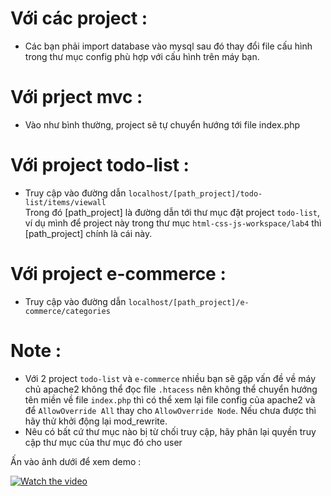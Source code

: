# Với các project : 
- Các bạn phải import database vào mysql sau đó thay đổi file cấu hình trong thư mục config phù hợp với cấu hình trên máy bạn. 

# Với prject mvc : 
- Vào như bình thường, project sẽ tự chuyển hướng tới file index.php

# Với project todo-list : 
- Truy cập vào đường dẫn `localhost/[path_project]/todo-list/items/viewall` <br />
Trong đó [path_project] là đường dẫn tới thư mục đặt project `todo-list`, ví dụ mình để project này trong thư mục `html-css-js-workspace/lab4` thì [path_project] chính là cái này.

# Với project e-commerce : 
- Truy cập vào đường dẫn `localhost/[path_project]/e-commerce/categories`

# Note : 
- Với 2 project `todo-list` và `e-commerce` nhiều bạn sẽ gặp vấn đề về máy chủ apache2 không thể đọc file `.htacess` nên không thể chuyển hướng tên miền về file `index.php` thì có thể xem lại file config của apache2 và để `AllowOverride All` thay cho `AllowOverride Node`. Nếu chưa được thì hãy thử khởi động lại mod_rewrite.
- Nêu có bất cứ thư mục nào bị từ chối truy cập, hãy phân lại quyền truy cập thư mục của thư mục đó cho user

Ấn vào ảnh dưới để xem demo : <br />

[![Watch the video](https://i.pinimg.com/564x/f2/b2/15/f2b2150c459544a6589c36ae7fcef9c6.jpg)](https://youtu.be/hI-_C--20iM)
